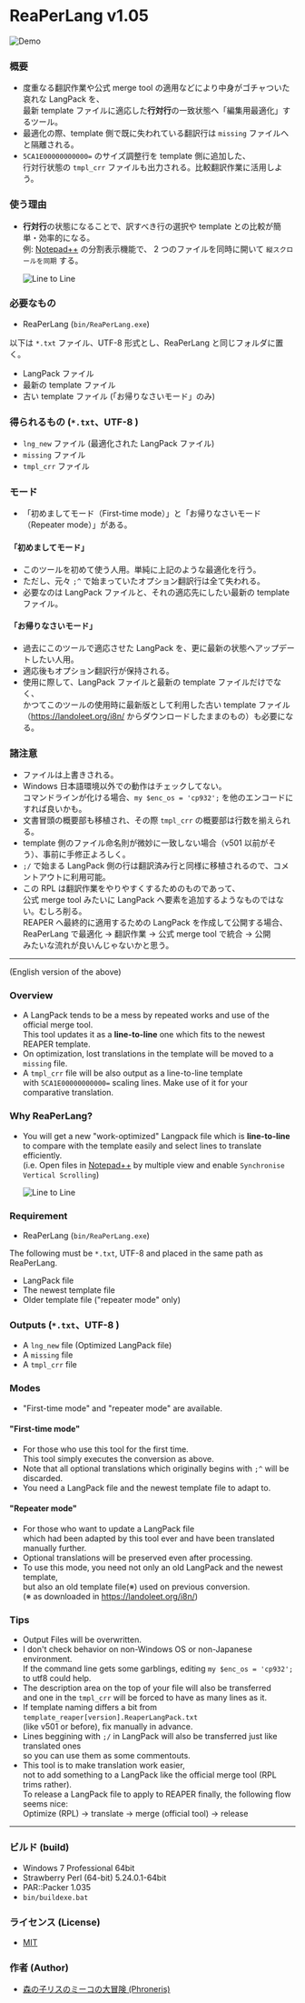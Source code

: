 
ReaPerLang v1.05
====

![Demo](https://github.com/Phroneris/ReaperJPN-Phroneris/blob/develop/tool/example/img/demo.gif)


### 概要

+ 度重なる翻訳作業や公式 merge tool の適用などにより中身がゴチャついた哀れな LangPack を、  
  最新 template ファイルに適応した**行対行**の一致状態へ「編集用最適化」するツール。
+ 最適化の際、template 側で既に失われている翻訳行は `missing` ファイルへと隔離される。
+ `5CA1E00000000000=` のサイズ調整行を template 側に追加した、  
  行対行状態の `tmpl_crr` ファイルも出力される。比較翻訳作業に活用しよう。


### 使う理由

+ **行対行**の状態になることで、訳すべき行の選択や template との比較が簡単・効率的になる。  
  例: [Notepad++](https://notepad-plus-plus.org/) の分割表示機能で、
  2 つのファイルを同時に開いて `縦スクロールを同期` する。

  ![Line to Line](https://github.com/Phroneris/ReaperJPN-Phroneris/blob/develop/tool/example/img/line2line.gif)

### 必要なもの

+ ReaPerLang (`bin/ReaPerLang.exe`)

以下は `*.txt` ファイル、UTF-8 形式とし、ReaPerLang と同じフォルダに置く。
+ LangPack ファイル
+ 最新の template ファイル
+ 古い template ファイル (「お帰りなさいモード」のみ)


### 得られるもの (`*.txt`、UTF-8 )

+ `lng_new` ファイル (最適化された LangPack ファイル)
+ `missing` ファイル
+ `tmpl_crr` ファイル


### モード

+ 「初めましてモード（First-time mode）」と「お帰りなさいモード（Repeater mode）」がある。

#### 「初めましてモード」
+ このツールを初めて使う人用。単純に上記のような最適化を行う。
+ ただし、元々 `;^` で始まっていたオプション翻訳行は全て失われる。
+ 必要なのは LangPack ファイルと、それの適応先にしたい最新の template ファイル。

#### 「お帰りなさいモード」
+ 過去にこのツールで適応させた LangPack を、更に最新の状態へアップデートしたい人用。
+ 適応後もオプション翻訳行が保持される。  
+ 使用に際して、LangPack ファイルと最新の template ファイルだけでなく、  
  かつてこのツールの使用時に最新版として利用した古い template ファイル  
  （https://landoleet.org/i8n/ からダウンロードしたままのもの）も必要になる。


### 諸注意

+ ファイルは上書きされる。
+ Windows 日本語環境以外での動作はチェックしてない。  
  コマンドラインが化ける場合、`my $enc_os = 'cp932';` を他のエンコードにすれば良いかも。
+ 文書冒頭の概要部も移植され、その際 `tmpl_crr` の概要部は行数を揃えられる。
+ template 側のファイル命名則が微妙に一致しない場合（v501 以前がそう）、事前に手修正よろしく。
+ `;/` で始まる LangPack 側の行は翻訳済み行と同様に移植されるので、コメントアウトに利用可能。
+ この RPL は翻訳作業をやりやすくするためのものであって、  
  公式 merge tool みたいに LangPack へ要素を追加するようなものではない。むしろ削る。  
  REAPER へ最終的に適用するための LangPack を作成して公開する場合、  
  ReaPerLang で最適化 → 翻訳作業 → 公式 merge tool で統合 → 公開  
  みたいな流れが良いんじゃないかと思う。


----

(English version of the above)  


### Overview

+ A LangPack tends to be a mess by repeated works and use of the official merge tool.  
  This tool updates it as a **line-to-line** one which fits to the newest REAPER template.
+ On optimization, lost translations in the template will be moved to a `missing` file.
+ A `tmpl_crr` file will be also output as a line-to-line template  
  with `5CA1E00000000000=` scaling lines. Make use of it for your comparative translation.


### Why ReaPerLang?

+ You will get a new "work-optimized" Langpack file which is **line-to-line**  
  to compare with the template easily and select lines to translate efficiently.  
  (i.e. Open files in [Notepad++](https://notepad-plus-plus.org/)
  by multiple view and enable `Synchronise Vertical Scrolling`)

  ![Line to Line](https://github.com/Phroneris/ReaperJPN-Phroneris/blob/develop/tool/example/img/line2line.gif)


### Requirement

+ ReaPerLang (`bin/ReaPerLang.exe`)

The following must be `*.txt`, UTF-8 and placed in the same path as ReaPerLang.
+ LangPack file
+ The newest template file
+ Older template file ("repeater mode" only)


### Outputs (`*.txt`、UTF-8 )

+ A `lng_new` file (Optimized LangPack file)
+ A `missing` file
+ A `tmpl_crr` file


### Modes

+ "First-time mode" and "repeater mode" are available.

#### "First-time mode"
+ For those who use this tool for the first time.  
  This tool simply executes the conversion as above.
+ Note that all optional translations which originally begins with `;^` will be discarded.
+ You need a LangPack file and the newest template file to adapt to.

#### "Repeater mode"
+ For those who want to update a LangPack file  
  which had been adapted by this tool ever and have been translated manually further.
+ Optional translations will be preserved even after processing.
+ To use this mode, you need not only an old LangPack and the newest template,  
  but also an old template file(※) used on previous conversion.  
  (※ as downloaded in https://landoleet.org/i8n/)


### Tips

+ Output Files will be overwritten.
+ I don't check behavior on non-Windows OS or non-Japanese environment.  
  If the command line gets some garblings, editing `my $enc_os = 'cp932';` to utf8 could help.
+ The description area on the top of your file will also be transferred  
  and one in the `tmpl_crr` will be forced to have as many lines as it.
+ If template naming differs a bit from `template_reaper[version].ReaperLangPack.txt`  
  (like v501 or before), fix manually in advance.
+ Lines beggining with `;/` in LangPack will also be transferred just like translated ones  
  so you can use them as some commentouts.
+ This tool is to make translation work easier,  
  not to add something to a LangPack like the official merge tool (RPL trims rather).  
  To release a LangPack file to apply to REAPER finally, the following flow seems nice:  
  Optimize (RPL) -> translate -> merge (official tool) -> release


----

### ビルド (build)

+ Windows 7 Professional 64bit
+ Strawberry Perl (64-bit) 5.24.0.1-64bit
+ PAR::Packer 1.035
+ `bin/buildexe.bat`

### ライセンス (License)

+ [MIT](http://b4b4r07.mit-license.org)


### 作者 (Author)

+ [森の子リスのミーコの大冒険 (Phroneris)](https://twitter.com/Phroneris)



